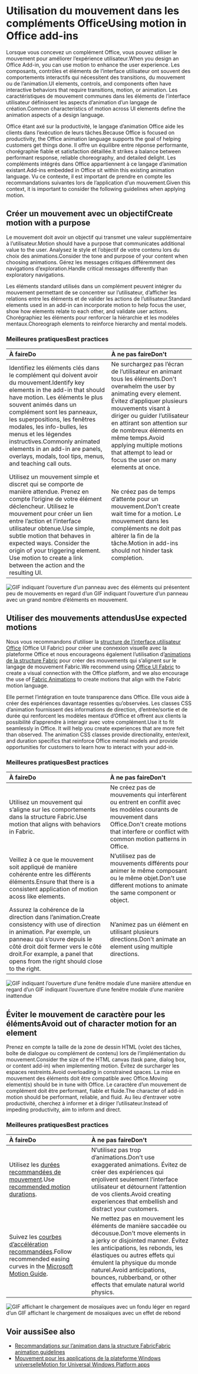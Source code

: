 # <a name="using-motion-in-office-add-ins"></a><span data-ttu-id="d41f4-101">Utilisation du mouvement dans les compléments Office</span><span class="sxs-lookup"><span data-stu-id="d41f4-101">Using motion in Office add-ins</span></span>

<span data-ttu-id="d41f4-102">Lorsque vous concevez un complément Office, vous pouvez utiliser le mouvement pour améliorer l’expérience utilisateur.</span><span class="sxs-lookup"><span data-stu-id="d41f4-102">When you design an Office Add-in, you can use motion to enhance the user experience.</span></span> <span data-ttu-id="d41f4-103">Les composants, contrôles et éléments de l’interface utilisateur ont souvent des comportements interactifs qui nécessitent des transitions, du mouvement ou de l’animation.</span><span class="sxs-lookup"><span data-stu-id="d41f4-103">UI elements, controls, and components often have interactive behaviors that require transitions, motion, or animation.</span></span> <span data-ttu-id="d41f4-104">Les caractéristiques de mouvement communes dans les éléments de l’interface utilisateur définissent les aspects d’animation d’un langage de création.</span><span class="sxs-lookup"><span data-stu-id="d41f4-104">Common characteristics of motion across UI elements define the animation aspects of a design language.</span></span> 

<span data-ttu-id="d41f4-105">Office étant axé sur la productivité, le langage d’animation Office aide les clients dans l’exécution de leurs tâches.</span><span class="sxs-lookup"><span data-stu-id="d41f4-105">Because Office is focused on productivity, the Office animation language supports the goal of helping customers get things done.</span></span> <span data-ttu-id="d41f4-106">Il offre un équilibre entre réponse performante, chorégraphie fiable et satisfaction détaillée.</span><span class="sxs-lookup"><span data-stu-id="d41f4-106">It strikes a balance between performant response, reliable choreography, and detailed delight.</span></span> <span data-ttu-id="d41f4-107">Les compléments intégrés dans Office appartiennent à ce langage d’animation existant.</span><span class="sxs-lookup"><span data-stu-id="d41f4-107">Add-ins embedded in Office sit within this existing animation language.</span></span> <span data-ttu-id="d41f4-108">Vu ce contexte, il est important de prendre en compte les recommandations suivantes lors de l’application d’un mouvement.</span><span class="sxs-lookup"><span data-stu-id="d41f4-108">Given this context, it is important to consider the following guidelines when applying motion.</span></span> 


## <a name="create-motion-with-a-purpose"></a><span data-ttu-id="d41f4-109">Créer un mouvement avec un objectif</span><span class="sxs-lookup"><span data-stu-id="d41f4-109">Create motion with a purpose</span></span>

<span data-ttu-id="d41f4-110">Le mouvement doit avoir un objectif qui transmet une valeur supplémentaire à l’utilisateur.</span><span class="sxs-lookup"><span data-stu-id="d41f4-110">Motion should have a purpose that communicates additional value to the user.</span></span> <span data-ttu-id="d41f4-111">Analysez le style et l’objectif de votre contenu lors du choix des animations.</span><span class="sxs-lookup"><span data-stu-id="d41f4-111">Consider the tone and purpose of your content when choosing animations.</span></span> <span data-ttu-id="d41f4-112">Gérez les messages critiques différemment des navigations d’exploration.</span><span class="sxs-lookup"><span data-stu-id="d41f4-112">Handle critical messages differently than exploratory navigations.</span></span>

<span data-ttu-id="d41f4-113">Les éléments standard utilisés dans un complément peuvent intégrer du mouvement permettant de se concentrer sur l’utilisateur, d’afficher les relations entre les éléments et de valider les actions de l’utilisateur.</span><span class="sxs-lookup"><span data-stu-id="d41f4-113">Standard elements used in an add-in can incorporate motion to help focus the user, show how elements relate to each other, and validate user actions.</span></span> <span data-ttu-id="d41f4-114">Chorégraphiez les éléments pour renforcer la hiérarchie et les modèles mentaux.</span><span class="sxs-lookup"><span data-stu-id="d41f4-114">Choreograph elements to reinforce hierarchy and mental models.</span></span>



### <a name="best-practices"></a><span data-ttu-id="d41f4-115">Meilleures pratiques</span><span class="sxs-lookup"><span data-stu-id="d41f4-115">Best practices</span></span>

|<span data-ttu-id="d41f4-116">À faire</span><span class="sxs-lookup"><span data-stu-id="d41f4-116">Do</span></span>|<span data-ttu-id="d41f4-117">À ne pas faire</span><span class="sxs-lookup"><span data-stu-id="d41f4-117">Don't</span></span>|
|:-----|:-----|
|<span data-ttu-id="d41f4-118">Identifiez les éléments clés dans le complément qui doivent avoir du mouvement.</span><span class="sxs-lookup"><span data-stu-id="d41f4-118">Identify key elements in the add-in that should have motion.</span></span> <span data-ttu-id="d41f4-119">Les éléments le plus souvent animés dans un complément sont les panneaux, les superpositions, les fenêtres modales, les info-bulles, les menus et les légendes instructives.</span><span class="sxs-lookup"><span data-stu-id="d41f4-119">Commonly animated elements in an add-in are panels, overlays, modals, tool tips, menus, and teaching call outs.</span></span>| <span data-ttu-id="d41f4-120">Ne surchargez pas l’écran de l’utilisateur en animant tous les éléments.</span><span class="sxs-lookup"><span data-stu-id="d41f4-120">Don't overwhelm the user by animating every element.</span></span> <span data-ttu-id="d41f4-121">Évitez d’appliquer plusieurs mouvements visant à diriger ou guider l’utilisateur en attirant son attention sur de nombreux éléments en même temps.</span><span class="sxs-lookup"><span data-stu-id="d41f4-121">Avoid applying multiple motions that attempt to lead or focus the user on many elements at once.</span></span> |
|<span data-ttu-id="d41f4-p107">Utilisez un mouvement simple et discret qui se comporte de manière attendue. Prenez en compte l’origine de votre élément déclencheur. Utilisez le mouvement pour créer un lien entre l’action et l’interface utilisateur obtenue.</span><span class="sxs-lookup"><span data-stu-id="d41f4-p107">Use simple, subtle motion that behaves in expected ways. Consider the origin of your triggering element. Use motion to create a link between the action and the resulting UI.</span></span> | <span data-ttu-id="d41f4-125">Ne créez pas de temps d’attente pour un mouvement.</span><span class="sxs-lookup"><span data-stu-id="d41f4-125">Don't create wait time for a motion.</span></span> <span data-ttu-id="d41f4-126">Le mouvement dans les compléments ne doit pas altérer la fin de la tâche.</span><span class="sxs-lookup"><span data-stu-id="d41f4-126">Motion in add-ins should not hinder task completion.</span></span>|

![GIF indiquant l’ouverture d’un panneau avec des éléments qui présentent peu de mouvements en regard d’un GIF indiquant l’ouverture d’un panneau avec un grand nombre d’éléments en mouvement.](../images/add-in-motion-purpose.gif)



## <a name="use-expected-motions"></a><span data-ttu-id="d41f4-128">Utiliser des mouvements attendus</span><span class="sxs-lookup"><span data-stu-id="d41f4-128">Use expected motions</span></span>
<span data-ttu-id="d41f4-129">Nous vous recommandons d’utiliser la [structure de l’interface utilisateur Office](https://developer.microsoft.com/fabric) (Office UI Fabric) pour créer une connexion visuelle avec la plateforme Office et nous encourageons également l’utilisation d’[animations de la structure Fabric](https://developer.microsoft.com/fabric#/styles/animations) pour créer des mouvements qui s’alignent sur le langage de mouvement Fabric.</span><span class="sxs-lookup"><span data-stu-id="d41f4-129">We recommend using [Office UI Fabric](https://developer.microsoft.com/fabric) to create a visual connection with the Office platform, and we also encourage the use of [Fabric Animations](https://developer.microsoft.com/fabric#/styles/animations) to create motions that align with the Fabric motion language.</span></span> 

<span data-ttu-id="d41f4-p109">Elle permet l’intégration en toute transparence dans Office. Elle vous aide à créer des expériences davantage ressenties qu’observées. Les classes CSS d’animation fournissent des informations de direction, d’entrée/sortie et de durée qui renforcent les modèles mentaux d’Office et offrent aux clients la possibilité d’apprendre à interagir avec votre complément.</span><span class="sxs-lookup"><span data-stu-id="d41f4-p109">Use it to fit seamlessly in Office. It will help you create experiences that are more felt than observed. The animation CSS classes provide directionality, enter/exit, and duration specifics that reinforce Office mental models and provide opportunities for customers to learn how to interact with your add-in.</span></span>

### <a name="best-practices"></a><span data-ttu-id="d41f4-133">Meilleures pratiques</span><span class="sxs-lookup"><span data-stu-id="d41f4-133">Best practices</span></span>


|<span data-ttu-id="d41f4-134">À faire</span><span class="sxs-lookup"><span data-stu-id="d41f4-134">Do</span></span>|<span data-ttu-id="d41f4-135">À ne pas faire</span><span class="sxs-lookup"><span data-stu-id="d41f4-135">Don't</span></span>|
|:-----|:-----|
|<span data-ttu-id="d41f4-136">Utilisez un mouvement qui s’aligne sur les comportements dans la structure Fabric.</span><span class="sxs-lookup"><span data-stu-id="d41f4-136">Use motion that aligns with behaviors in Fabric.</span></span>| <span data-ttu-id="d41f4-137">Ne créez pas de mouvements qui interfèrent ou entrent en conflit avec les modèles courants de mouvement dans Office.</span><span class="sxs-lookup"><span data-stu-id="d41f4-137">Don't create motions that interfere or conflict with common motion patterns in Office.</span></span> 
|<span data-ttu-id="d41f4-138">Veillez à ce que le mouvement soit appliqué de manière cohérente entre les différents éléments.</span><span class="sxs-lookup"><span data-stu-id="d41f4-138">Ensure that there is a consistent application of motion acoss like elements.</span></span>| <span data-ttu-id="d41f4-139">N’utilisez pas de mouvements différents pour animer le même composant ou le même objet.</span><span class="sxs-lookup"><span data-stu-id="d41f4-139">Don't use different motions to animate the same component or object.</span></span>|
|<span data-ttu-id="d41f4-140">Assurez la cohérence de la direction dans l’animation.</span><span class="sxs-lookup"><span data-stu-id="d41f4-140">Create consistency with use of direction in animation.</span></span> <span data-ttu-id="d41f4-141">Par exemple, un panneau qui s’ouvre depuis le côté droit doit fermer vers le côté droit.</span><span class="sxs-lookup"><span data-stu-id="d41f4-141">For example, a panel that opens from the right should close to the right.</span></span>|<span data-ttu-id="d41f4-142">N’animez pas un élément en utilisant plusieurs directions.</span><span class="sxs-lookup"><span data-stu-id="d41f4-142">Don't animate an element using multiple directions.</span></span>

![GIF indiquant l’ouverture d’une fenêtre modale d’une manière attendue en regard d’un GIF indiquant l’ouverture d’une fenêtre modale d’une manière inattendue](../images/add-in-motion-expected.gif)

## <a name="avoid-out-of-character-motion-for-an-element"></a><span data-ttu-id="d41f4-144">Éviter le mouvement de caractère pour les éléments</span><span class="sxs-lookup"><span data-stu-id="d41f4-144">Avoid out of character motion for an element</span></span>

<span data-ttu-id="d41f4-145">Prenez en compte la taille de la zone de dessin HTML (volet des tâches, boîte de dialogue ou complément de contenu) lors de l’implémentation du mouvement.</span><span class="sxs-lookup"><span data-stu-id="d41f4-145">Consider the size of the HTML canvas (task pane, dialog box, or content add-in) when implementing motion.</span></span> <span data-ttu-id="d41f4-146">Évitez de surcharger les espaces restreints.</span><span class="sxs-lookup"><span data-stu-id="d41f4-146">Avoid overloading in constrained spaces.</span></span> <span data-ttu-id="d41f4-147">La mise en mouvement des éléments doit être compatible avec Office.</span><span class="sxs-lookup"><span data-stu-id="d41f4-147">Moving element(s) should be in tune with Office.</span></span> <span data-ttu-id="d41f4-148">Le caractère d’un mouvement de complément doit être performant, fiable et fluide.</span><span class="sxs-lookup"><span data-stu-id="d41f4-148">The character of add-in motion should be performant, reliable, and fluid.</span></span> <span data-ttu-id="d41f4-149">Au lieu d’entraver votre productivité, cherchez à informer et à diriger l’utilisateur.</span><span class="sxs-lookup"><span data-stu-id="d41f4-149">Instead of impeding productivity, aim to inform and direct.</span></span>

### <a name="best-practices"></a><span data-ttu-id="d41f4-150">Meilleures pratiques</span><span class="sxs-lookup"><span data-stu-id="d41f4-150">Best practices</span></span>

|<span data-ttu-id="d41f4-151">À faire</span><span class="sxs-lookup"><span data-stu-id="d41f4-151">Do</span></span>|<span data-ttu-id="d41f4-152">À ne pas faire</span><span class="sxs-lookup"><span data-stu-id="d41f4-152">Don't</span></span>|
|:-----|:-----|
| <span data-ttu-id="d41f4-153">Utilisez les [durées recommandées de mouvement](https://developer.microsoft.com/fabric#/styles/animations).</span><span class="sxs-lookup"><span data-stu-id="d41f4-153">Use [recommended motion durations](https://developer.microsoft.com/fabric#/styles/animations).</span></span> | <span data-ttu-id="d41f4-154">N’utilisez pas trop d’animations.</span><span class="sxs-lookup"><span data-stu-id="d41f4-154">Don't use exaggerated animations.</span></span> <span data-ttu-id="d41f4-155">Évitez de créer des expériences qui enjolivent seulement l’interface utilisateur et détournent l’attention de vos clients.</span><span class="sxs-lookup"><span data-stu-id="d41f4-155">Avoid creating experiences that embellish and distract your customers.</span></span>
| <span data-ttu-id="d41f4-156">Suivez les [courbes d’accélération recommandées](https://docs.microsoft.com/windows/uwp/design/motion/timing-and-easing#easing-in-fluent-motion).</span><span class="sxs-lookup"><span data-stu-id="d41f4-156">Follow recommended easing curves in the [Microsoft Motion Guide](https://docs.microsoft.com/windows/uwp/design/motion/timing-and-easing#easing-in-fluent-motion).</span></span>  |<span data-ttu-id="d41f4-157">Ne mettez pas en mouvement les éléments de manière saccadée ou décousue.</span><span class="sxs-lookup"><span data-stu-id="d41f4-157">Don't move elements in a jerky or disjointed manner.</span></span> <span data-ttu-id="d41f4-158">Évitez les anticipations, les rebonds, les élastiques ou autres effets qui émulent la physique du monde naturel.</span><span class="sxs-lookup"><span data-stu-id="d41f4-158">Avoid anticipations, bounces, rubberband, or other effects that emulate natural world physics.</span></span>|

![GIF affichant le chargement de mosaïques avec un fondu léger en regard d’un GIF affichant le chargement de mosaïques avec un effet de rebond](../images/add-in-motion-character.gif)

## <a name="see-also"></a><span data-ttu-id="d41f4-160">Voir aussi</span><span class="sxs-lookup"><span data-stu-id="d41f4-160">See also</span></span>

* [<span data-ttu-id="d41f4-161">Recommandations sur l’animation dans la structure Fabric</span><span class="sxs-lookup"><span data-stu-id="d41f4-161">Fabric animation guidelines</span></span>](https://developer.microsoft.com/fabric#/styles/animations)
* [<span data-ttu-id="d41f4-162">Mouvement pour les applications de la plateforme Windows universelle</span><span class="sxs-lookup"><span data-stu-id="d41f4-162">Motion for Universal Windows Platform apps</span></span>](https://docs.microsoft.com/windows/uwp/design/motion)

